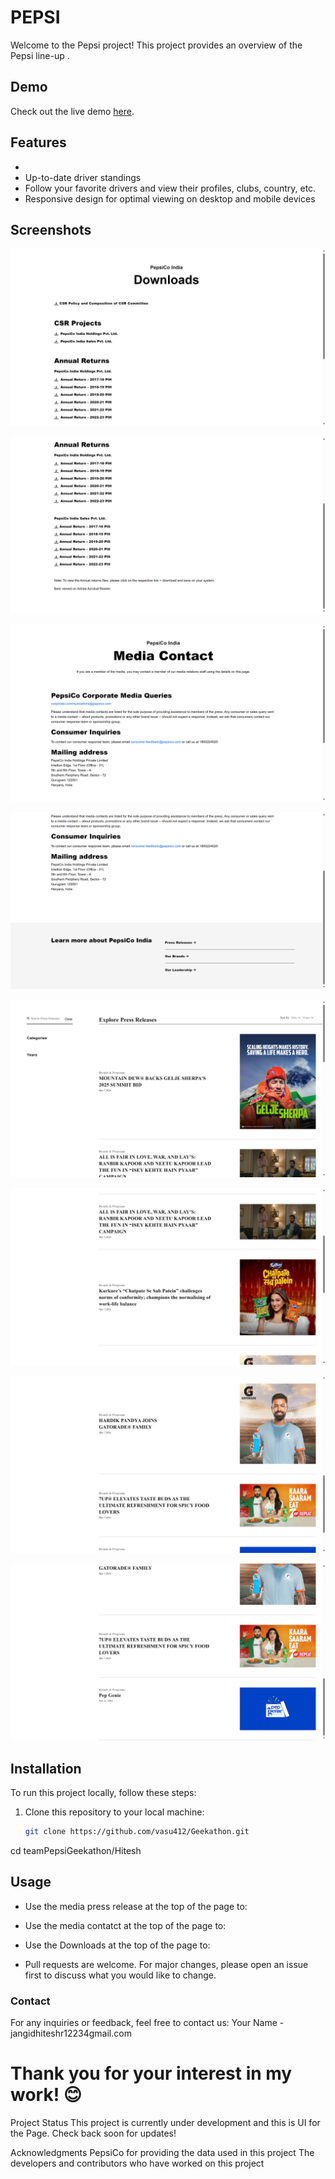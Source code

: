 # PEPSI 

Welcome to the Pepsi project! This project provides an overview of the Pepsi line-up .

## Demo

Check out the live demo [here](hthttps://nawabkhan89646.github.io/teamPepsiGeekathon/).

## Features

- 
- Up-to-date driver standings
- Follow your favorite drivers and view their profiles, clubs, country, etc.
- Responsive design for optimal viewing on desktop and mobile devices

## Screenshots

![Homepage Screenshot](https://github.com/nawabkhan89646/teamPepsiGeekathon/blob/7b0448f3ab1fe85e194d90b8892f5328f16fc354/Hitesh/IMG/Screenshot%20(56).png)

![Homepage Screenshot](https://github.com/nawabkhan89646/teamPepsiGeekathon/blob/7b0448f3ab1fe85e194d90b8892f5328f16fc354/Hitesh/IMG/Screenshot%20(57).png)

![Homepage Screenshot](https://github.com/nawabkhan89646/teamPepsiGeekathon/blob/7b0448f3ab1fe85e194d90b8892f5328f16fc354/Hitesh/IMG/Screenshot%20(58).png)

![Homepage Screenshot](https://github.com/nawabkhan89646/teamPepsiGeekathon/blob/7b0448f3ab1fe85e194d90b8892f5328f16fc354/Hitesh/IMG/Screenshot%20(59).png)

![Homepage Screenshot](https://github.com/nawabkhan89646/teamPepsiGeekathon/blob/7b0448f3ab1fe85e194d90b8892f5328f16fc354/Hitesh/IMG/Screenshot%20(60).png)

![Homepage Screenshot](https://github.com/nawabkhan89646/teamPepsiGeekathon/blob/7b0448f3ab1fe85e194d90b8892f5328f16fc354/Hitesh/IMG/Screenshot%20(61).png)

![Homepage Screenshot](https://github.com/nawabkhan89646/teamPepsiGeekathon/blob/7b0448f3ab1fe85e194d90b8892f5328f16fc354/Hitesh/IMG/Screenshot%20(62).png)

![Homepage Screenshot](https://github.com/nawabkhan89646/teamPepsiGeekathon/blob/7b0448f3ab1fe85e194d90b8892f5328f16fc354/Hitesh/IMG/Screenshot%20(63).png)

## Installation

To run this project locally, follow these steps:

1. Clone this repository to your local machine:

   ```bash
   git clone https://github.com/vasu412/Geekathon.git

cd teamPepsiGeekathon/Hitesh


## Usage
- Use the media press release  at the top of the page to:

- Use the media contatct  at the top of the page to:
- Use the  Downloads at the top of the page to:
- Pull requests are welcome. For major changes, please open an issue first to discuss what you would like to change.

### Contact
For any inquiries or feedback, feel free to contact us:
Your Name - jangidhiteshr12234gmail.com

# Thank you for your interest in my work! 😊
Project Status
This project is currently under development and this is UI for the Page. Check back soon for updates!

Acknowledgments
PepsiCo for providing the data used in this project
The developers and contributors who have worked on this project
